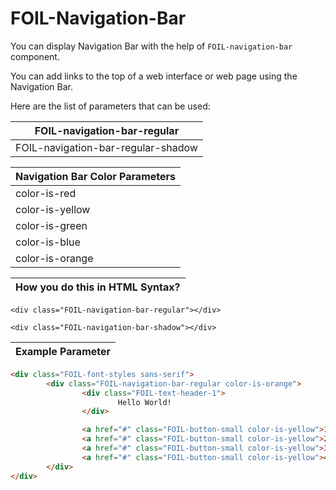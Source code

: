 # FOIL-Navigation-Bar

You can display Navigation Bar with the help of `FOIL-navigation-bar` component.

You can add links to the top of a web interface or web page using the Navigation Bar. 

Here are the list of parameters that can be used: 

| FOIL-navigation-bar-regular              |
| -----------------------------------------|
| FOIL-navigation-bar-regular-shadow       |




| Navigation Bar Color Parameters         |
| --------------------------------------- |
| color-is-red                            |
| color-is-yellow                         |
| color-is-green                          |
| color-is-blue                           |
| color-is-orange                         |



| How you do this in HTML Syntax?           |
| ----------------------------------------- |

`<div class="FOIL-navigation-bar-regular"></div>`

`<div class="FOIL-navigation-bar-shadow"></div>`




| Example Parameter                         |
| ----------------------------------------- |

```html
<div class="FOIL-font-styles sans-serif">
        <div class="FOIL-navigation-bar-regular color-is-orange">
                <div class="FOIL-text-header-1">
                        Hello World!
                </div>

                <a href="#" class="FOIL-button-small color-is-yellow">1</a>
                <a href="#" class="FOIL-button-small color-is-yellow">2</a>
                <a href="#" class="FOIL-button-small color-is-yellow">3</a>
                <a href="#" class="FOIL-button-small color-is-yellow">4</a>
        </div>
</div>
```